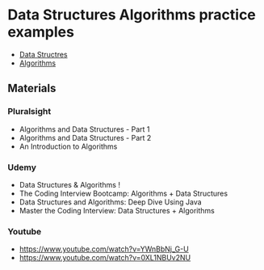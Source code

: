 # Data Structures Algorithms practice examples
* [Data Structres](data-structures)
* [Algorithms](algorithms)

## Materials
### Pluralsight
* Algorithms and Data Structures - Part 1
* Algorithms and Data Structures - Part 2
* An Introduction to Algorithms

### Udemy
* Data Structures & Algorithms !
* The Coding Interview Bootcamp: Algorithms + Data Structures
* Data Structures and Algorithms: Deep Dive Using Java
* Master the Coding Interview: Data Structures + Algorithms

### Youtube
* https://www.youtube.com/watch?v=YWnBbNj_G-U
* https://www.youtube.com/watch?v=0XL1NBUv2NU
